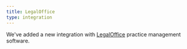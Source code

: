 ```yaml
---
title: LegalOffice
type: integration
---
```


We've added a new integration with [LegalOffice](https://legaloffice.co.nz/) practice management software.